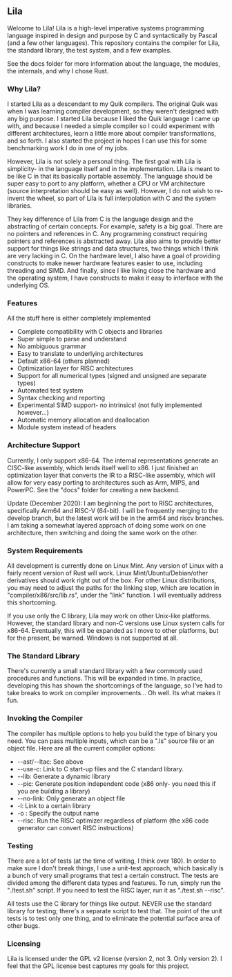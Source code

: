 ## Lila

Welcome to Lila! Lila is a high-level imperative systems programming language inspired in design and purpose by C and syntactically by Pascal (and a few other languages). This repository contains the compiler for Lila, the standard library, the test system, and a few examples.

See the docs folder for more information about the language, the modules, the internals, and why I chose Rust.

### Why Lila?

I started Lila as a descendant to my Quik compilers. The original Quik was when I was learning compiler development, so they weren't designed with any big purpose. I started Lila because I liked the Quik language I came up with, and because I needed a simple compiler so I could experiment with different architectures, learn a little more about compiler transformations, and so forth. I also started the project in hopes I can use this for some benchmarking work I do in one of my jobs.

However, Lila is not solely a personal thing. The first goal with Lila is simplicity- in the language itself and in the implementation. Lila is meant to be like C in that its basically portable assembly. The language should be super easy to port to any platform, whether a CPU or VM architecture (source interpretation should be easy as well). However, I do not wish to re-invent the wheel, so part of Lila is full interpolation with C and the system libraries.

They key difference of Lila from C is the language design and the abstracting of certain concepts. For example, safety is a big goal. There are no pointers and references in C. Any programming construct requiring pointers and references is abstracted away. Lila also aims to provide better support for things like strings and data structures, two things which I think are very lacking in C. On the hardware level, I also have a goal of providing constructs to make newer hardware features easier to use, including threading and SIMD. And finally, since I like living close the hardware and the operating system, I have constructs to make it easy to interface with the underlying OS.

### Features

All the stuff here is either completely implemented

* Complete compatibility with C objects and libraries
* Super simple to parse and understand
* No ambiguous grammar
* Easy to translate to underlying architectures
* Default x86-64 (others planned)
* Optimization layer for RISC architectures
* Support for all numerical types (signed and unsigned are separate types)
* Automated test system
* Syntax checking and reporting
* Experimental SIMD support- no intrinsics! (not fully implemented however...)
* Automatic memory allocation and deallocation
* Module system instead of headers

### Architecture Support

Currently, I only support x86-64. The internal representations generate an CISC-like assembly, which lends itself well to x86. I just finished an optimization layer that converts the IR to a RISC-like assembly, which will allow for very easy porting to architectures such as Arm, MIPS, and PowerPC. See the "docs" folder for creating a new backend.

Update (December 2020): I am beginning the port to RISC architectures, specifically Arm64 and RISC-V (64-bit). I will be frequently merging to the develop branch, but the latest work will be in the arm64 and riscv branches. I am taking a somewhat layered approach of doing some work on one architecture, then switching and doing the same work on the other.

### System Requirements

All development is currently done on Linux Mint. Any version of Linux with a fairly recent version of Rust will work. Linux Mint/Ubuntu/Debian/other derivatives should work right out of the box. For other Linux distributions, you may need to adjust the paths for the linking step, which are location in "compiler/x86/src/lib.rs", under the "link" function. I will eventually address this shortcoming.

If you use only the C library, Lila may work on other Unix-like platforms. However, the standard library and non-C versions use Linux system calls for x86-64. Eventually, this will be expanded as I move to other platforms, but for the present, be warned. Windows is not supported at all.

### The Standard Library

There's currently a small standard library with a few commonly used procedures and functions. This will be expanded in time. In practice, developing this has shown the shortcomings of the language, so I've had to take breaks to work on compiler improvements... Oh well. Its what makes it fun.

### Invoking the Compiler

The compiler has multiple options to help you build the type of binary you need. You can pass multiple inputs, which can be a ".ls" source file or an object file. Here are all the current compiler options:

* --ast/--ltac: See above
* --use-c: Link to C start-up files and the C standard library.
* --lib: Generate a dynamic library
* --pic: Generate position independent code (x86 only- you need this if you are building a library)
* --no-link: Only generate an object file
* -l<lib>: Link to a certain library
* -o <name>: Specify the output name
* --risc: Run the RISC optimizer regardless of platform (the x86 code generator can convert RISC instructions)

### Testing

There are a lot of tests (at the time of writing, I think over 180). In order to make sure I don't break things, I use a unit-test approach, which basically is a bunch of very small programs that test a certain construct. The tests are divided among the different data types and features. To run, simply run the "./test.sh" script. If you need to test the RISC layer, run it as "./test.sh --risc".

All tests use the C library for things like output. NEVER use the standard library for testing; there's a separate script to test that. The point of the unit tests is to test only one thing, and to eliminate the potential surface area of other bugs.

### Licensing

Lila is licensed under the GPL v2 license (version 2, not 3. Only version 2). I feel that the GPL license best captures my goals for this project.



